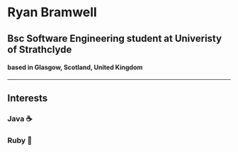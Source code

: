 # Ryan Bramwell
## Bsc Software Engineering student at Univeristy of Strathclyde 
#### based in Glasgow, Scotland, United Kingdom 
---

## Interests 
### Java ☕
### Ruby 🔻




<!--
**RY4N247/RY4N247** is a ✨ _special_ ✨ repository because its `README.md` (this file) appears on your GitHub profile.

Here are some ideas to get you started:

- 🔭 I’m currently working on ...
- 🌱 I’m currently learning ...
- 👯 I’m looking to collaborate on ...
- 🤔 I’m looking for help with ...
- 💬 Ask me about ...
- 📫 How to reach me: ...
- 😄 Pronouns: ...
- ⚡ Fun fact: ...
-->
